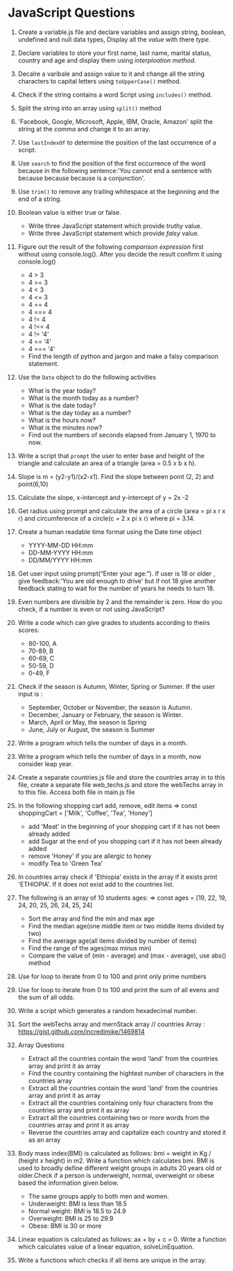 # JavaScript Questions

1. Create a variable.js file and declare variables and assign string, boolean, undefined and null data types, Display all the _value_ with there _type_.

2. Declare variables to store your first name, last name, marital status, country and age and display them using _interploation method_.

3. Decalre a varibale and assign value to it and change all the string characters to capital letters using `toUpperCase()` method.

4. Check if the string contains a word Script using `includes()` method.

5. Split the string into an array using `split()` method

6. 'Facebook, Google, Microsoft, Apple, IBM, Oracle, Amazon' split the string at the _comma_ and change it to an array.

7. Use `lastIndexOf` to determine the position of the last occurrence of a script.

8. Use `search` to find the position of the first occurrence of the word because in the following sentence:'You cannot end a sentence with because because because is a conjunction'.

9. Use `trim()` to remove any trailing whitespace at the beginning and the end of a string.

10. Boolean value is either true or false.

    - Write three JavaScript statement which provide _truthy_ value.
    - Write three JavaScript statement which provide _falsy_ value.

11. Figure out the result of the following _comparison expression_ first without using console.log(). After you decide the result confirm it using console.log()

    - 4 > 3
    - 4 >= 3
    - 4 < 3
    - 4 <= 3
    - 4 == 4
    - 4 === 4
    - 4 != 4
    - 4 !== 4
    - 4 != '4'
    - 4 == '4'
    - 4 === '4'
    - Find the length of python and jargon and make a falsy comparison statement.

12. Use the `Date` object to do the following activities

    - What is the year today?
    - What is the month today as a number?
    - What is the date today?
    - What is the day today as a number?
    - What is the hours now?
    - What is the minutes now?
    - Find out the numbers of seconds elapsed from January 1, 1970 to now.

13. Write a script that `prompt` the user to enter base and height of the triangle and calculate an area of a triangle (area = 0.5 x b x h).

14. Slope is m = (y2-y1)/(x2-x1). Find the slope between point (2, 2) and point(6,10)

15. Calculate the slope, x-intercept and y-intercept of y = 2x -2

16. Get radius using prompt and calculate the area of a circle (area = pi x r x r) and circumference of a circle(c = 2 x pi x r) where pi = 3.14.

17. Create a human readable time format using the Date time object

    - YYYY-MM-DD HH:mm
    - DD-MM-YYYY HH:mm
    - DD/MM/YYYY HH:mm

18. Get user input using prompt(“Enter your age:”). If user is 18 or older , give feedback:'You are old enough to drive' but if not 18 give another feedback stating to wait for the number of years he needs to turn 18.

19. Even numbers are divisible by 2 and the remainder is zero. How do you check, if a number is even or not using JavaScript?

20. Write a code which can give grades to students according to theirs scores:

    - 80-100, A
    - 70-89, B
    - 60-69, C
    - 50-59, D
    - 0-49, F

21. Check if the season is Autumn, Winter, Spring or Summer. If the user input is :

    - September, October or November, the season is Autumn.
    - December, January or February, the season is Winter.
    - March, April or May, the season is Spring
    - June, July or August, the season is Summer

22. Write a program which tells the number of days in a month.

23. Write a program which tells the number of days in a month, now consider leap year.

24. Create a separate countries.js file and store the countries array in to this file, create a separate file web_techs.js and store the webTechs array in to this file. Access both file in main.js file

25. In the following shopping cart add, remove, edit items
    => const shoppingCart = ['Milk', 'Coffee', 'Tea', 'Honey']

    - add 'Meat' in the beginning of your shopping cart if it has not been already added
    - add Sugar at the end of you shopping cart if it has not been already added
    - remove 'Honey' if you are allergic to honey
    - modify Tea to 'Green Tea'

26. In countries array check if 'Ethiopia' exists in the array if it exists print 'ETHIOPIA'. If it does not exist add to the countries list.

27. The following is an array of 10 students ages:
    => const ages = [19, 22, 19, 24, 20, 25, 26, 24, 25, 24]

    - Sort the array and find the min and max age
    - Find the median age(one middle item or two middle items divided by two)
    - Find the average age(all items divided by number of items)
    - Find the range of the ages(max minus min)
    - Compare the value of (min - average) and (max - average), use abs() method

28. Use for loop to iterate from 0 to 100 and print only prime numbers

29. Use for loop to iterate from 0 to 100 and print the sum of all evens and the sum of all odds.

30. Write a script which generates a random hexadecimal number.

31. Sort the webTechs array and mernStack array
    // countries Array : https://gist.github.com/incredimike/1469814

32. Array Questions

    - Extract all the countries contain the word 'land' from the countries array and print it as array
    - Find the country containing the hightest number of characters in the countries array
    - Extract all the countries contain the word 'land' from the countries array and print it as array
    - Extract all the countries containing only four characters from the countries array and print it as array
    - Extract all the countries containing two or more words from the countries array and print it as array
    - Reverse the countries array and capitalize each country and stored it as an array

33. Body mass index(BMI) is calculated as follows: bmi = weight in Kg / (height x height) in m2. Write a function which calculates bmi. BMI is used to broadly define different weight groups in adults 20 years old or older.Check if a person is underweight, normal, overweight or obese based the information given below.

    - The same groups apply to both men and women.
    - Underweight: BMI is less than 18.5
    - Normal weight: BMI is 18.5 to 24.9
    - Overweight: BMI is 25 to 29.9
    - Obese: BMI is 30 or more

34. Linear equation is calculated as follows: ax + by + c = 0. Write a function which calculates value of a linear equation, solveLinEquation.

35. Write a functions which checks if all items are unique in the array.
